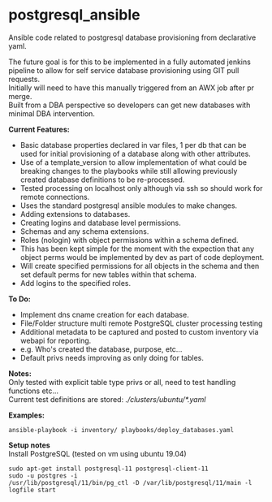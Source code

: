 # postgresql_ansible
Ansible code related to postgresql database provisioning from declarative yaml.

The future goal is for this to be implemented in a fully automated jenkins pipeline to allow for self service database provisioning using GIT pull requests.</br>
Initially will need to have this manually triggered from an AWX job after pr merge.</br>
Built from a DBA perspective so developers can get new databases with minimal DBA intervention.</br>

__Current Features:__</br>
* Basic database properties declared in var files, 1 per db that can be used for initial provisioning of a database along with other attributes.
* Use of a template_version to allow implementation of what could be breaking changes to the playbooks while still allowing previously created database definitions to be re-processed.
* Tested processing on localhost only although via ssh so should work for remote connections.
* Uses the standard postgresql ansible modules to make changes.
* Adding extensions to databases.
* Creating logins and database level permissions.
* Schemas and any schema extensions.
* Roles (nologin) with object permissions within a schema defined.
 * This has been kept simple for the moment with the expection that any object perms would be implemented by dev as part of code deployment.
 * Will create specified permissions for all objects in the schema and then set default perms for new tables within that schema.
* Add logins to the specified roles.

__To Do:__</br>
* Implement dns cname creation for each database.
* File/Folder structure multi remote PostgreSQL cluster processing testing
* Additional metadata to be captured and posted to custom inventory via webapi for reporting.
 * e.g. Who's created the database, purpose, etc...
* Default privs needs improving as only doing for tables.


__Notes:__</br>
Only tested with explicit table type privs or all, need to test handling functions etc...</br>
Current test definitions are stored: _./clusters/ubuntu/*.yaml_</br>


__Examples:__</br>
```
ansible-playbook -i inventory/ playbooks/deploy_databases.yaml
```

__Setup notes__</br>
Install PostgreSQL (tested on vm using ubuntu 19.04) </br>
```
sudo apt-get install postgresql-11 postgresql-client-11
sudo -u postgres -i
/usr/lib/postgresql/11/bin/pg_ctl -D /var/lib/postgresql/11/main -l logfile start
```

